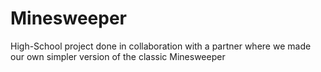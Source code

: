 # Minesweeper
High-School project done in collaboration with a partner where we made our own simpler version of the classic Minesweeper
